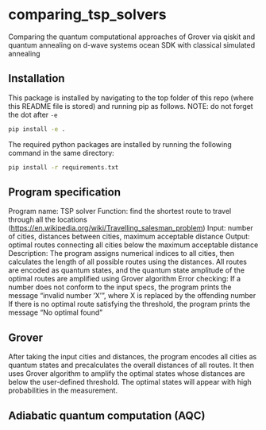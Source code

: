 # comparing_tsp_solvers
Comparing the quantum computational approaches of Grover via 
qiskit and quantum annealing on d-wave systems ocean SDK with classical
simulated annealing

## Installation
This package is installed by navigating to the top folder of this repo (where
this README file is stored) and running pip as follows. NOTE: do not forget the
dot after `-e`
```bash
pip install -e .
```
The required python packages are installed by running the following command in
the same directory:
```bash
pip install -r requirements.txt
```

## Program specification
Program name: TSP solver
Function: find the shortest route to travel through all the locations (https://en.wikipedia.org/wiki/Travelling_salesman_problem)
Input: number of cities, distances between cities, maximum acceptable distance
Output: optimal routes connecting all cities below the maximum acceptable distance
Description: The program assigns numerical indices to all cities, then calculates the length of all possible routes using the distances. All routes are encoded as quantum states, and the quantum state amplitude of the optimal routes are amplified using Grover algorithm
Error checking:
If a number does not conform to the input specs, the program prints the message “invalid number ‘X’”, where X is replaced by the offending number
If there is no optimal route satisfying the threshold, the program prints the message “No optimal found”

## Grover
After taking the input cities and distances, the program encodes all cities as quantum states and precalculates the overall distances of all routes. It then uses Grover algorithm to amplify the optimal states whose distances are below the user-defined threshold. The optimal states will appear with high probabilities in the measurement.

## Adiabatic quantum computation (AQC)
